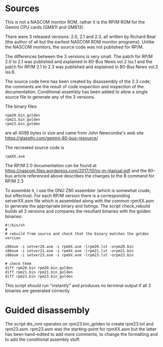 # Sources

This is not a NASCOM monitor ROM, rather it is the RP/M ROM for the Gemini CPU
cards (GM811 and GM813).

There were 3 released versions: 2.0, 2.1 and 2.3, all written by Richard Beal
(the author of all but the earliest NASCOM ROM monitor programs). Unlike the
NASCOM monitors, the source code was not published for RP/M.

The differences between the 3 versions is very small. The patch for RP/M 2.0 to
2.1 was published and explained in 80-Bus News vol.2 iss.1 and the patch for
RP/M 2.1 to 2.3 was published and explained in 80-Bus News vol.3 iss.6.

The source code here has been created by disassembly of the 2.3 code; the
comments are the result of code inspection and inspection of the
documentation. Conditional assembly has been added to allow a single source file
to generate any of the 3 versions.

The binary files:

    rpm20.bin_golden
    rpm21.bin_golden
    rpm23.bin_golden

are all 4096 bytes in size and came from John Newcombe's web site https://glasstty.com/gemini-80-bus-resource/

The recreated source code is

    rpmXX.asm

The RP/M 2.0 documentation can be found at https://nascom.files.wordpress.com/2017/10/rp-m-manual.pdf and the 80-bus article referenced above describes the changes to the B command for RP/M 2.3


To assemble it, I use the GNU Z80 assembler (which is somewhat crude, but
effective). For each RP/M version there is a corresponding setverXX.asm file
which is assembled along with the common rpmXX.asm to generate the appropriate
binary and listings. The script check_rebuild builds all 3 versions and compares
the resultant binaries with the golden binaries:

    #!/bin/sh
    #
    # rebuild from source and check that the binary matches the golden version

    z80asm -i setver20.asm -i rpmXX.asm -lrpm20.lst -orpm20.bin
    z80asm -i setver21.asm -i rpmXX.asm -lrpm21.lst -orpm21.bin
    z80asm -i setver23.asm -i rpmXX.asm -lrpm23.lst -orpm23.bin

    # check them
    diff rpm20.bin rpm20.bin_golden
    diff rpm21.bin rpm21.bin_golden
    diff rpm23.bin rpm23.bin_golden

This script should run "instantly" and produces no terminal output if all 3
binaries are generated correctly.

# Guided disassembly

The script dis_rom operates on rpm23.bin_golden to create rpm23.txt and
rpm23.asm. rpm23.asm was the starting-point for rpmXX.asm but the latter has
been hand-edited to add more comments, to change the formatting and to add the
conditional assembly stuff.